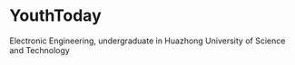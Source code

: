 # YouthToday
Electronic Engineering, undergraduate in Huazhong University of Science and Technology
